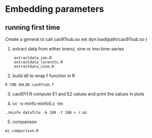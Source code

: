 Embedding parameters
==================


## running first time
Create a general to call cao97sub.so
set dyn.load(path/cao97sub.so )



1. extract data from either lorenz, sine or imu time-series
```
	extractdata_imu.R
	extractdata_lorenzts.R
	extractdata_sine.R
```

2. build dll to wrap f function in R
```
R CMD SHLIB cao97sub.f
```
3. cao97rf.R
   compute E1 and E2 values
   and print the values in plots

4. cc -o minfo minfo5.c -lm
```
./minfo datafile -b 100 -t 100 > r.mi
```

5. comparison
```
mi_comparison.R
```

